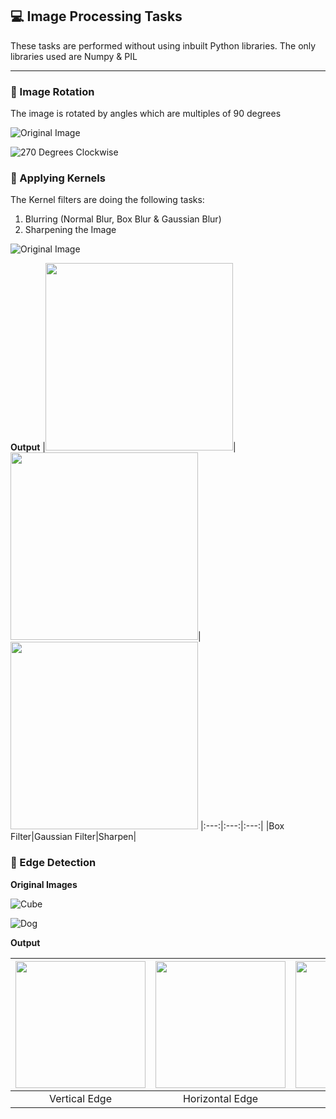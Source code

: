 ## :computer: Image Processing Tasks 

These tasks are performed without using inbuilt Python libraries. The only libraries used are Numpy & PIL

---
### :city_sunset: Image Rotation

The image is rotated by angles which are multiples of 90 degrees
  
![Original Image](https://user-images.githubusercontent.com/64036185/92142268-32203080-ee31-11ea-9c30-9fa8f51d3b74.png) 

![270 Degrees Clockwise](https://user-images.githubusercontent.com/64036185/92142385-5d0a8480-ee31-11ea-84e4-23cd69a9b345.png)


### :sunrise: Applying Kernels

The Kernel filters are doing the following tasks:
1. Blurring (Normal Blur, Box Blur & Gaussian Blur)
2. Sharpening the Image

![Original Image](https://user-images.githubusercontent.com/64036185/92143212-8ed01b00-ee32-11ea-8315-c57b111ce552.png)

**Output**
|<img width="300" height="300" src="https://user-images.githubusercontent.com/64036185/92144804-deafe180-ee34-11ea-9ee6-259f5dbe4326.png">|<img width="300" height="300" src="https://user-images.githubusercontent.com/64036185/92144938-14ed6100-ee35-11ea-888f-bb64c2f35fe3.png">|<img width="300" height="300" src="https://user-images.githubusercontent.com/64036185/92143827-6f85bd80-ee33-11ea-831d-e9a08b36d204.png">
|:---:|:---:|:---:|
|Box Filter|Gaussian Filter|Sharpen|

### :city_sunset: Edge Detection

**Original Images**

![Cube](https://user-images.githubusercontent.com/64036185/92311996-1c9a3a80-efda-11ea-933c-aa736515b5af.jpg)

![Dog](https://user-images.githubusercontent.com/64036185/92312000-3045a100-efda-11ea-94e9-35a21ea14d18.png)

**Output**

|<img width="208" height="203" src="https://user-images.githubusercontent.com/64036185/92312033-a8ac6200-efda-11ea-86b2-1f3db1b96094.png">|<img width="208" height="203" src="https://user-images.githubusercontent.com/64036185/92312045-c679c700-efda-11ea-8ac1-ca712ed6ae4a.png">|<img width="208" height="203" src="https://user-images.githubusercontent.com/64036185/92312054-d98c9700-efda-11ea-8af6-5acf3981e815.png">
|:---:|:---:|:---:|
|Vertical Edge|Horizontal Edge|Sobel|



